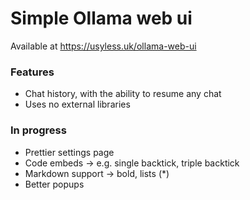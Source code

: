 # Simple Ollama web ui
Available at https://usyless.uk/ollama-web-ui
### Features
- Chat history, with the ability to resume any chat
- Uses no external libraries

### In progress
- Prettier settings page
- Code embeds -> e.g. single backtick, triple backtick
- Markdown support -> bold, lists (*)
- Better popups